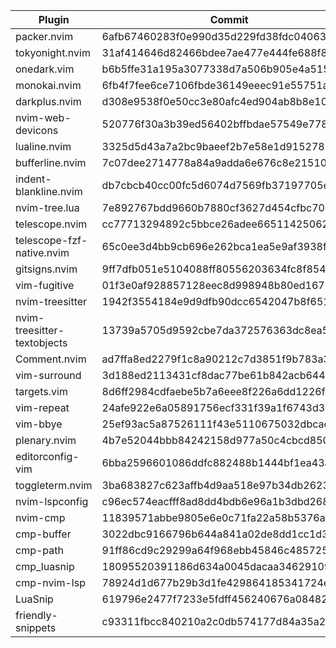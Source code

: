 | Plugin | Commit |
| --- | --- |
| packer.nvim | 6afb67460283f0e990d35d229fd38fdc04063e0a |
| tokyonight.nvim | 31af414646d82466bdee7ae477e444fe688f8ede |
| onedark.vim | b6b5ffe31a195a3077338d7a506b905e4a51590f |
| monokai.nvim | 6fb4f7fee6ce7106fbde36149eeec91e55751a22 |
| darkplus.nvim | d308e9538f0e50cc3e80afc4ed904ab8b8e10fe6 |
| nvim-web-devicons | 520776f30a3b39ed56402bffbdae57549e778b40 |
| lualine.nvim | 3325d5d43a7a2bc9baeef2b7e58e1d915278beaf |
| bufferline.nvim | 7c07dee2714778a84a9adda6e676c8e2151085f2 |
| indent-blankline.nvim | db7cbcb40cc00fc5d6074d7569fb37197705e7f6 |
| nvim-tree.lua | 7e892767bdd9660b7880cf3627d454cfbc701e9b |
| telescope.nvim | cc77713294892c5bbce26adee665114250624e6b |
| telescope-fzf-native.nvim | 65c0ee3d4bb9cb696e262bca1ea5e9af3938fc90 |
| gitsigns.nvim | 9ff7dfb051e5104088ff80556203634fc8f8546d |
| vim-fugitive | 01f3e0af928857128eec8d998948b80ed1678c18 |
| nvim-treesitter | 1942f3554184e9d9dfb90dcc6542047b8f6511f2 |
| nvim-treesitter-textobjects | 13739a5705d9592cbe7da372576363dc8ea5f723 |
| Comment.nvim | ad7ffa8ed2279f1c8a90212c7d3851f9b783a3d6 |
| vim-surround | 3d188ed2113431cf8dac77be61b842acb64433d9 |
| targets.vim | 8d6ff2984cdfaebe5b7a6eee8f226a6dd1226f2d |
| vim-repeat | 24afe922e6a05891756ecf331f39a1f6743d3d5a |
| vim-bbye | 25ef93ac5a87526111f43e5110675032dbcacf56 |
| plenary.nvim | 4b7e52044bbb84242158d977a50c4cbcd85070c7 |
| editorconfig-vim | 6bba2596601086ddfc882488b1444bf1ea43aab9 |
| toggleterm.nvim | 3ba683827c623affb4d9aa518e97b34db2623093 |
| nvim-lspconfig | c96ec574eacfff8ad8dd4bdb6e96a1b3dbd268fd |
| nvim-cmp | 11839571abbe9805e6e0c71fa22a58b5376a4922 |
| cmp-buffer | 3022dbc9166796b644a841a02de8dd1cc1d311fa |
| cmp-path | 91ff86cd9c29299a64f968ebb45846c485725f23 |
| cmp_luasnip | 18095520391186d634a0045dacaa346291096566 |
| cmp-nvim-lsp | 78924d1d677b29b3d1fe429864185341724ee5a2 |
| LuaSnip | 619796e2477f7233e5fdff456240676a08482684 |
| friendly-snippets | c93311fbcc840210a2c0db574177d84a35a2c9c1 |


